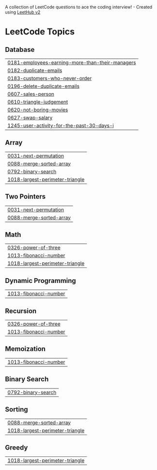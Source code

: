 A collection of LeetCode questions to ace the coding interview! - Created using [LeetHub v2](https://github.com/arunbhardwaj/LeetHub-2.0)
<!---LeetCode Topics Start-->
# LeetCode Topics
## Database
|  |
| ------- |
| [0181-employees-earning-more-than-their-managers](https://github.com/Madhuarvind/SQL-Learning-Journey/tree/master/0181-employees-earning-more-than-their-managers) |
| [0182-duplicate-emails](https://github.com/Madhuarvind/SQL-Learning-Journey/tree/master/0182-duplicate-emails) |
| [0183-customers-who-never-order](https://github.com/Madhuarvind/SQL-Learning-Journey/tree/master/0183-customers-who-never-order) |
| [0196-delete-duplicate-emails](https://github.com/Madhuarvind/SQL-Learning-Journey/tree/master/0196-delete-duplicate-emails) |
| [0607-sales-person](https://github.com/Madhuarvind/SQL-Learning-Journey/tree/master/0607-sales-person) |
| [0610-triangle-judgement](https://github.com/Madhuarvind/SQL-Learning-Journey/tree/master/0610-triangle-judgement) |
| [0620-not-boring-movies](https://github.com/Madhuarvind/SQL-Learning-Journey/tree/master/0620-not-boring-movies) |
| [0627-swap-salary](https://github.com/Madhuarvind/SQL-Learning-Journey/tree/master/0627-swap-salary) |
| [1245-user-activity-for-the-past-30-days-i](https://github.com/Madhuarvind/SQL-Learning-Journey/tree/master/1245-user-activity-for-the-past-30-days-i) |
## Array
|  |
| ------- |
| [0031-next-permutation](https://github.com/Madhuarvind/SQL-Learning-Journey/tree/master/0031-next-permutation) |
| [0088-merge-sorted-array](https://github.com/Madhuarvind/SQL-Learning-Journey/tree/master/0088-merge-sorted-array) |
| [0792-binary-search](https://github.com/Madhuarvind/SQL-Learning-Journey/tree/master/0792-binary-search) |
| [1018-largest-perimeter-triangle](https://github.com/Madhuarvind/SQL-Learning-Journey/tree/master/1018-largest-perimeter-triangle) |
## Two Pointers
|  |
| ------- |
| [0031-next-permutation](https://github.com/Madhuarvind/SQL-Learning-Journey/tree/master/0031-next-permutation) |
| [0088-merge-sorted-array](https://github.com/Madhuarvind/SQL-Learning-Journey/tree/master/0088-merge-sorted-array) |
## Math
|  |
| ------- |
| [0326-power-of-three](https://github.com/Madhuarvind/SQL-Learning-Journey/tree/master/0326-power-of-three) |
| [1013-fibonacci-number](https://github.com/Madhuarvind/SQL-Learning-Journey/tree/master/1013-fibonacci-number) |
| [1018-largest-perimeter-triangle](https://github.com/Madhuarvind/SQL-Learning-Journey/tree/master/1018-largest-perimeter-triangle) |
## Dynamic Programming
|  |
| ------- |
| [1013-fibonacci-number](https://github.com/Madhuarvind/SQL-Learning-Journey/tree/master/1013-fibonacci-number) |
## Recursion
|  |
| ------- |
| [0326-power-of-three](https://github.com/Madhuarvind/SQL-Learning-Journey/tree/master/0326-power-of-three) |
| [1013-fibonacci-number](https://github.com/Madhuarvind/SQL-Learning-Journey/tree/master/1013-fibonacci-number) |
## Memoization
|  |
| ------- |
| [1013-fibonacci-number](https://github.com/Madhuarvind/SQL-Learning-Journey/tree/master/1013-fibonacci-number) |
## Binary Search
|  |
| ------- |
| [0792-binary-search](https://github.com/Madhuarvind/SQL-Learning-Journey/tree/master/0792-binary-search) |
## Sorting
|  |
| ------- |
| [0088-merge-sorted-array](https://github.com/Madhuarvind/SQL-Learning-Journey/tree/master/0088-merge-sorted-array) |
| [1018-largest-perimeter-triangle](https://github.com/Madhuarvind/SQL-Learning-Journey/tree/master/1018-largest-perimeter-triangle) |
## Greedy
|  |
| ------- |
| [1018-largest-perimeter-triangle](https://github.com/Madhuarvind/SQL-Learning-Journey/tree/master/1018-largest-perimeter-triangle) |
<!---LeetCode Topics End-->